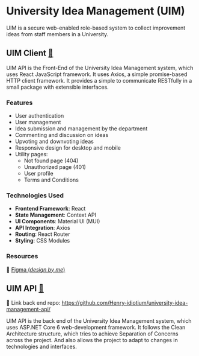 # University Idea Management (UIM)

UIM is a secure web-enabled role-based system to collect improvement ideas from staff members in a University.

## UIM Client [🔗](https://github.com/NGH14/university-idea-management-client/)

UIM API is the Front-End of the University Idea Management system, which uses React JavaScript framework. It uses Axios, a simple promise-based HTTP client framework. It provides a simple to communicate RESTfully in a small package with extensible interfaces.

### Features
- User authentication
- User management
- Idea submission and management by the department
- Commenting and discussion on ideas
- Upvoting and downvoting ideas
- Responsive design for desktop and mobile
- Utility pages:
  - Not found page (404)
  - Unauthorized page (401)
  - User profile
  - Terms and Conditions

### Technologies Used
- **Frontend Framework**: React
- **State Management**: Context API
- **UI Components**: Material UI (MUI)
- **API Integration**: Axios
- **Routing**: React Router
- **Styling**: CSS Modules

### Resources 
🔗 [Figma (_design by me_)](https://www.figma.com/design/PrvDwHZIg5nXfvGLEKlb9W/UIM-Project?node-id=307-4&t=w1haTiGwJIkdYTQ0-1)


## UIM API [🔗](https://github.com/Henry-idiotium/university-idea-management-api/)
🔗 Link back end repo: https://github.com/Henry-idiotium/university-idea-management-api/

UIM API is the back end of the University Idea Management system, which uses ASP.NET Core 6 web-development framework. It follows the Clean Architecture structure, which tries to achieve Separation of Concerns across the project. And also allows the project to adapt to changes in technologies and interfaces.
